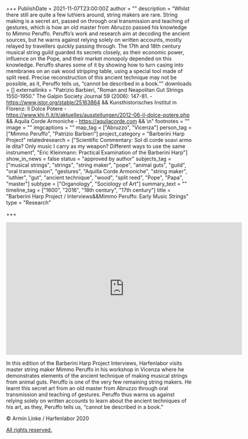 +++
PublishDate = 2021-11-07T23:00:00Z
author = ""
description = "Whilst there still are quite a few luthiers around, string makers are rare. String making is a secret art, passed on through oral transmission and teaching of gestures, which is how an old master from Abruzzo passed his knowledge to Mimmo Peruffo. Peruffo’s work and research aim at decoding the ancient sources, but he warns against relying solely on written accounts, mostly relayed by travellers quickly passing through. The 17th and 18th century musical string guild guarded its secrets closely, as their economic power, influence on the Pope, and their market monopoly depended on this knowledge. Peruffo shares some of it by showing how to turn casing into membranes on an oak wood stripping table, using a special tool made of split reed. Precise reconstruction of this ancient technique may not be possible, as it, Peruffo tells us, “cannot be described in a book.”"
downloads = []
externallinks = "Patrizio Barbieri, \"Roman and Neapolitan Gut Strings 1550-1950.\" The Galpin Society Journal 59 (2006): 147-81. - https://www.jstor.org/stable/25163864 &&  Kunsthistorisches Institut in Florenz: Il Dolce Potere - https://www.khi.fi.it/it/aktuelles/ausstellungen/2012-06-il-dolce-potere.php &&  Aquila Corde Armoniche - https://aquilacorde.com && \n"
footnotes = ""
image = ""
imgcaptions = ""
map_tag = ["Abruzzo", "Vicenza"]
person_tag = ["Mimmo Peruffo", "Patrizio Barbieri"]
project_category = "Barberini Harp Project"
relatedresearch = ["Scientific Commentary: Sol di corde soavi armo le dita? Only music I carry as my weapon? Different ways to use the same instrument", "Eric Kleinmann: Practical Examination of the Barberini Harp"]
show_in_news = false
status = "approved by author"
subjects_tag = ["musical strings", "strings", "string maker", "pope", "animal guts", "guild", "oral transmission", "gestures", "Aquilla Corde Armoniche", "string maker", "luthier", "gut", "ancient technique", "wood", "split reed", "Pope", "Papa", "master"]
subtype = ["Organology", "Sociology of Art"]
summary_text = ""
timeline_tag = ["1600", "2016", "18th century", "17th century"]
title = "Barberini Harp Project / Interviews&&Mimmo Peruffo: Early Music Strings"
type = "Research"

+++
<iframe title="vimeo-player" src="https://player.vimeo.com/video/643957091?h=c65ae58271" width="640" height="360" frameborder="0" allowfullscreen></iframe>

In this edition of the Barberini Harp Project Interviews, Harfenlabor visits master string maker <span id="person_tag">Mimmo Peruffo</span> in his workshop in <span id="map_tag">Vicenza</span> where he demonstrates elements of the ancient technique of making musical strings from animal guts. Peruffo is one of the very few remaining string makers. He learnt this secret art from an old master from <span id="map_tag">Abruzzo</span> through oral transmission and teaching of gestures. Peruffo thus warns us against relying solely on written accounts to learn about the ancient techniques of his art, as they, Peruffo tells us, “cannot be described in a book.”

© Armin Linke / Harfenlabor 2020

[All rights reserved.](https://harfenlabor.netlify.app/aboutpage/#allrightsreserved)